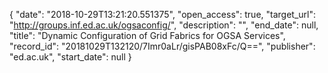 {
  "date": "2018-10-29T13:21:20.551375", 
  "open_access": true, 
  "target_url": "http://groups.inf.ed.ac.uk/ogsaconfig/", 
  "description": "", 
  "end_date": null, 
  "title": "Dynamic Configuration of Grid Fabrics for OGSA Services", 
  "record_id": "20181029T132120/7Imr0aLr/gisPAB08xFc/Q==", 
  "publisher": "ed.ac.uk", 
  "start_date": null
}

